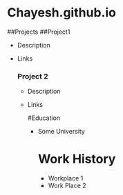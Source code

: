 # Chayesh.github.io

##Projects
##Project1
- Description
- Links

  ### Project 2
  - Description
  - Links
 
    #Education
    - Some University
   
      # Work History
      - Workplace 1
      - Work Place 2
